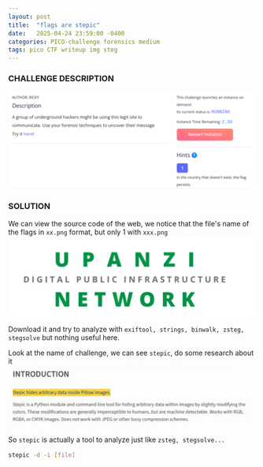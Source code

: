 ```yaml
---
layout: post
title:  "flags are stepic"
date:   2025-04-24 23:59:00 -0400
categories: PICO-challenge forensics medium 
tags: pico CTF writeup img steg 
---
```


### CHALLENGE DESCRIPTION
![](assets/img/pico/flags-are-stepic/1.png)

### SOLUTION
We can view the source code of the web, we notice that the file's name of the flags in `xx.png` format, but only 1 with `xxx.png`
![](assets/img/pico/flags-are-stepic/2.png)

Download it and try to analyze with `exiftool, strings, binwalk, zsteg, stegsolve` but nothing useful here.

Look at the name of challenge, we can see `stepic`, do some research about it
![](assets/img/pico/flags-are-stepic/3.png)

So `stepic` is actually a tool to analyze just like `zsteg, stegsolve...`
```bash
stepic -d -i [file]
```
